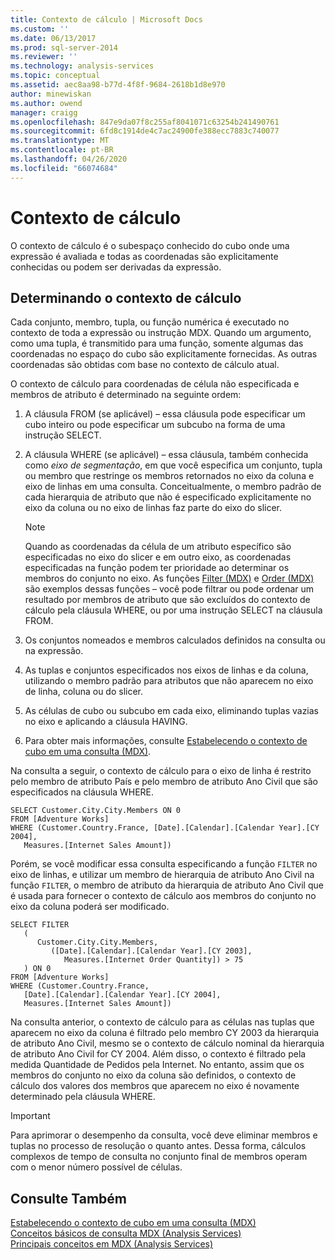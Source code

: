 ```yaml
---
title: Contexto de cálculo | Microsoft Docs
ms.custom: ''
ms.date: 06/13/2017
ms.prod: sql-server-2014
ms.reviewer: ''
ms.technology: analysis-services
ms.topic: conceptual
ms.assetid: aec8aa98-b77d-4f8f-9684-2618b1d8e970
author: minewiskan
ms.author: owend
manager: craigg
ms.openlocfilehash: 847e9da07f8c255af8041071c63254b241490761
ms.sourcegitcommit: 6fd8c1914de4c7ac24900fe388ecc7883c740077
ms.translationtype: MT
ms.contentlocale: pt-BR
ms.lasthandoff: 04/26/2020
ms.locfileid: "66074684"
---
```

# <a name="calculation-context"></a>Contexto de cálculo
  O contexto de cálculo é o subespaço conhecido do cubo onde uma expressão é avaliada e todas as coordenadas são explicitamente conhecidas ou podem ser derivadas da expressão.  
  
## <a name="determining-the-calculation-context"></a>Determinando o contexto de cálculo  
 Cada conjunto, membro, tupla, ou função numérica é executado no contexto de toda a expressão ou instrução MDX. Quando um argumento, como uma tupla, é transmitido para uma função, somente algumas das coordenadas no espaço do cubo são explicitamente fornecidas. As outras coordenadas são obtidas com base no contexto de cálculo atual.  
  
 O contexto de cálculo para coordenadas de célula não especificada e membros de atributo é determinado na seguinte ordem:  
  
1.  A cláusula FROM (se aplicável) – essa cláusula pode especificar um cubo inteiro ou pode especificar um subcubo na forma de uma instrução SELECT.  
  
2.  A cláusula WHERE (se aplicável) – essa cláusula, também conhecida como *eixo de segmentação*, em que você especifica um conjunto, tupla ou membro que restringe os membros retornados no eixo da coluna e eixo de linhas em uma consulta. Conceitualmente, o membro padrão de cada hierarquia de atributo que não é especificado explicitamente no eixo da coluna ou no eixo de linhas faz parte do eixo do slicer.  
  
    > [!NOTE]  
    >  Quando as coordenadas da célula de um atributo específico são especificadas no eixo do slicer e em outro eixo, as coordenadas especificadas na função podem ter prioridade ao determinar os membros do conjunto no eixo. As funções [Filter (MDX)](/sql/mdx/filter-mdx) e [Order (MDX)](/sql/mdx/order-mdx) são exemplos dessas funções – você pode filtrar ou pode ordenar um resultado por membros de atributo que são excluídos do contexto de cálculo pela cláusula WHERE, ou por uma instrução SELECT na cláusula FROM.  
  
3.  Os conjuntos nomeados e membros calculados definidos na consulta ou na expressão.  
  
4.  As tuplas e conjuntos especificados nos eixos de linhas e da coluna, utilizando o membro padrão para atributos que não aparecem no eixo de linha, coluna ou do slicer.  
  
5.  As células de cubo ou subcubo em cada eixo, eliminando tuplas vazias no eixo e aplicando a cláusula HAVING.  
  
6.  Para obter mais informações, consulte [Estabelecendo o contexto de cubo em uma consulta &#40;MDX&#41;](establishing-cube-context-in-a-query-mdx.md).  
  
 Na consulta a seguir, o contexto de cálculo para o eixo de linha é restrito pelo membro de atributo País e pelo membro de atributo Ano Civil que são especificados na cláusula WHERE.  
  
```  
SELECT Customer.City.City.Members ON 0  
FROM [Adventure Works]  
WHERE (Customer.Country.France, [Date].[Calendar].[Calendar Year].[CY 2004],  
   Measures.[Internet Sales Amount])  
```  
  
 Porém, se você modificar essa consulta especificando a função `FILTER` no eixo de linhas, e utilizar um membro de hierarquia de atributo Ano Civil na função `FILTER`, o membro de atributo da hierarquia de atributo Ano Civil que é usada para fornecer o contexto de cálculo aos membros do conjunto no eixo da coluna poderá ser modificado.  
  
```  
SELECT FILTER  
   (  
      Customer.City.City.Members,   
         ([Date].[Calendar].[Calendar Year].[CY 2003],  
            Measures.[Internet Order Quantity]) > 75   
   ) ON 0  
FROM [Adventure Works]  
WHERE (Customer.Country.France,  
   [Date].[Calendar].[Calendar Year].[CY 2004],  
   Measures.[Internet Sales Amount])  
```  
  
 Na consulta anterior, o contexto de cálculo para as células nas tuplas que aparecem no eixo da coluna é filtrado pelo membro CY 2003 da hierarquia de atributo Ano Civil, mesmo se o contexto de cálculo nominal da hierarquia de atributo Ano Civil for CY 2004. Além disso, o contexto é filtrado pela medida Quantidade de Pedidos pela Internet. No entanto, assim que os membros do conjunto no eixo da coluna são definidos, o contexto de cálculo dos valores dos membros que aparecem no eixo é novamente determinado pela cláusula WHERE.  
  
> [!IMPORTANT]  
>  Para aprimorar o desempenho da consulta, você deve eliminar membros e tuplas no processo de resolução o quanto antes. Dessa forma, cálculos complexos de tempo de consulta no conjunto final de membros operam com o menor número possível de células.  
  
## <a name="see-also"></a>Consulte Também  
 [Estabelecendo o contexto de cubo em uma consulta &#40;MDX&#41;](establishing-cube-context-in-a-query-mdx.md)   
 [Conceitos básicos de consulta MDX &#40;Analysis Services&#41;](mdx-query-fundamentals-analysis-services.md)   
 [Principais conceitos em MDX &#40;Analysis Services&#41;](../key-concepts-in-mdx-analysis-services.md)  
  
  
